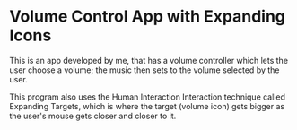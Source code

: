 # Volume Control App with Expanding Icons
This is an app developed by me, that has a volume controller which lets the user choose a volume; the music then sets to the volume selected by the user. 

This program also uses the Human Interaction Interaction technique called Expanding Targets, which is where the target (volume icon) gets bigger as the user's mouse gets closer and closer to it. 

